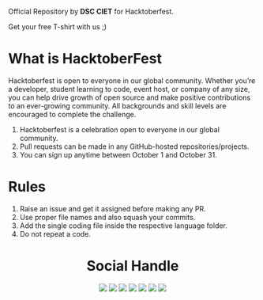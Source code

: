 
Official Repository by **DSC CIET** for Hacktoberfest.

Get your free T-shirt with us ;)

# What is HacktoberFest
 Hacktoberfest is open to everyone in our global community. Whether you’re a developer, student learning to code, event host, or company of any size, you can help drive growth of open source and make positive contributions to an ever-growing community. All backgrounds and skill levels are encouraged to complete the challenge.

1. Hacktoberfest is a celebration open to everyone in our global community.
2. Pull requests can be made in any GitHub-hosted repositories/projects.
3. You can sign up anytime between October 1 and October 31.

# Rules
1. Raise an issue and get it assigned before making any PR.
2. Use proper file names and also squash your commits.
3. Add the single coding file inside the respective language folder.
4. Do not repeat a code.

<div align="center">
<h1 align="center">Social Handle</h1>
  <a href="https://www.instagram.com/dsc_ciet/" target="_blank"><img src="https://img.icons8.com/fluent/48/000000/instagram-new.png"/></a>
  <a href="https://twitter.com/dscciet" target="_blank"><img src="https://img.icons8.com/fluent/48/000000/twitter.png"/></a>
  <a href="https://dsccietcommunity.slack.com/join/shared_invite/zt-ht5oy31g-Cj~Ib0AklnA9AZdlwCs8JA#/" target="_blank"><img src="https://img.icons8.com/color/50/000000/slack-new.png"/></a>
  <a href="https://www.facebook.com/Google-Developers-967415219957038/" target="_blank"><img src="https://img.icons8.com/fluent/48/000000/facebook-new.png"/></a>
  <a href="https://www.youtube.com/googledevelopers" target="_blank"><img src="https://img.icons8.com/color/48/000000/youtube-play.png"/></a>
  <a href="mailto: dscciet@gmail.com" target="_blank"><img src="https://img.icons8.com/fluent/48/000000/gmail.png"/></a>
  <a href="https://dsc.community.dev/chitkara-university-punjab/" target="_blank"><img src="../Images/dsc.png"/></a>

</div>
